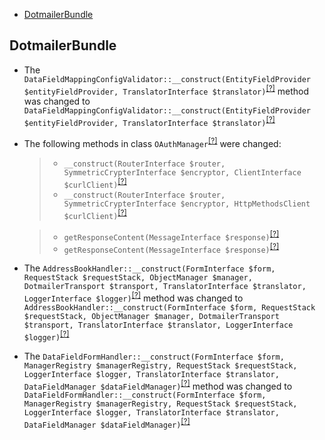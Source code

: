 - [DotmailerBundle](#dotmailerbundle)

DotmailerBundle
---------------
* The `DataFieldMappingConfigValidator::__construct(EntityFieldProvider $entityFieldProvider, TranslatorInterface $translator)`<sup>[[?]](https://github.com/oroinc/OroCRMDotmailerBundle/tree/3.1.0/Validator/DataFieldMappingConfigValidator.php#L45 "Oro\Bundle\DotmailerBundle\Validator\DataFieldMappingConfigValidator")</sup> method was changed to `DataFieldMappingConfigValidator::__construct(EntityFieldProvider $entityFieldProvider, TranslatorInterface $translator)`<sup>[[?]](https://github.com/oroinc/OroCRMDotmailerBundle/tree/4.0.0/Validator/DataFieldMappingConfigValidator.php#L45 "Oro\Bundle\DotmailerBundle\Validator\DataFieldMappingConfigValidator")</sup>
* The following methods in class `OAuthManager`<sup>[[?]](https://github.com/oroinc/OroCRMDotmailerBundle/tree/4.0.0/Model/OAuthManager.php#L42 "Oro\Bundle\DotmailerBundle\Model\OAuthManager")</sup> were changed:
  > - `__construct(RouterInterface $router, SymmetricCrypterInterface $encryptor, ClientInterface $curlClient)`<sup>[[?]](https://github.com/oroinc/OroCRMDotmailerBundle/tree/3.1.0/Model/OAuthManager.php#L46 "Oro\Bundle\DotmailerBundle\Model\OAuthManager")</sup>
  > - `__construct(RouterInterface $router, SymmetricCrypterInterface $encryptor, HttpMethodsClient $curlClient)`<sup>[[?]](https://github.com/oroinc/OroCRMDotmailerBundle/tree/4.0.0/Model/OAuthManager.php#L42 "Oro\Bundle\DotmailerBundle\Model\OAuthManager")</sup>

  > - `getResponseContent(MessageInterface $response)`<sup>[[?]](https://github.com/oroinc/OroCRMDotmailerBundle/tree/3.1.0/Model/OAuthManager.php#L251 "Oro\Bundle\DotmailerBundle\Model\OAuthManager")</sup>
  > - `getResponseContent(MessageInterface $response)`<sup>[[?]](https://github.com/oroinc/OroCRMDotmailerBundle/tree/4.0.0/Model/OAuthManager.php#L242 "Oro\Bundle\DotmailerBundle\Model\OAuthManager")</sup>

* The `AddressBookHandler::__construct(FormInterface $form, RequestStack $requestStack, ObjectManager $manager, DotmailerTransport $transport, TranslatorInterface $translator, LoggerInterface $logger)`<sup>[[?]](https://github.com/oroinc/OroCRMDotmailerBundle/tree/3.1.0/Form/Handler/AddressBookHandler.php#L59 "Oro\Bundle\DotmailerBundle\Form\Handler\AddressBookHandler")</sup> method was changed to `AddressBookHandler::__construct(FormInterface $form, RequestStack $requestStack, ObjectManager $manager, DotmailerTransport $transport, TranslatorInterface $translator, LoggerInterface $logger)`<sup>[[?]](https://github.com/oroinc/OroCRMDotmailerBundle/tree/4.0.0/Form/Handler/AddressBookHandler.php#L59 "Oro\Bundle\DotmailerBundle\Form\Handler\AddressBookHandler")</sup>
* The `DataFieldFormHandler::__construct(FormInterface $form, ManagerRegistry $managerRegistry, RequestStack $requestStack, LoggerInterface $logger, TranslatorInterface $translator, DataFieldManager $dataFieldManager)`<sup>[[?]](https://github.com/oroinc/OroCRMDotmailerBundle/tree/3.1.0/Form/Handler/DataFieldFormHandler.php#L47 "Oro\Bundle\DotmailerBundle\Form\Handler\DataFieldFormHandler")</sup> method was changed to `DataFieldFormHandler::__construct(FormInterface $form, ManagerRegistry $managerRegistry, RequestStack $requestStack, LoggerInterface $logger, TranslatorInterface $translator, DataFieldManager $dataFieldManager)`<sup>[[?]](https://github.com/oroinc/OroCRMDotmailerBundle/tree/4.0.0/Form/Handler/DataFieldFormHandler.php#L46 "Oro\Bundle\DotmailerBundle\Form\Handler\DataFieldFormHandler")</sup>

